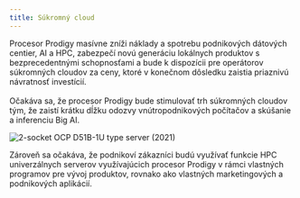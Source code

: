 ```yaml
---
title: Súkromný cloud
---
```

Procesor Prodigy masívne zníži náklady a spotrebu podnikových dátových centier, AI a HPC, zabezpečí novú generáciu lokálnych produktov s bezprecedentnými schopnosťami a bude k dispozícii pre operátorov súkromných cloudov za ceny, ktoré v konečnom dôsledku zaistia priaznivú návratnosť investícií.\
\
Očakáva sa, že procesor Prodigy bude stimulovať trh súkromných cloudov tým, že zaistí krátku dĺžku odozvy vnútropodnikových počítačov a skúšanie a inferenciu Big AI.

![2-socket OCP D51B-1U type server (2021)](https://www.tachyum.com/assets/img/2-socket.jpg "2-socket OCP D51B-1U type server (2021)")

Zároveň sa očakáva, že podnikoví zákazníci budú využívať funkcie HPC univerzálnych serverov využívajúcich procesor Prodigy v rámci vlastných programov pre vývoj produktov, rovnako ako vlastných marketingových a podnikových aplikácií.